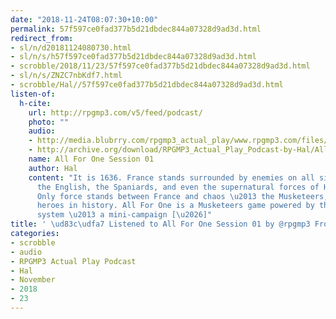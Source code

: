 ```yaml
---
date: "2018-11-24T08:07:30+10:00"
permalink: 57f597ce0fad377b5d21dbdec844a07328d9ad3d.html
redirect_from:
- sl/n/d20181124080730.html
- sl/n/s/h57f597ce0fad377b5d21dbdec844a07328d9ad3d.html
- scrobble/2018/11/23/57f597ce0fad377b5d21dbdec844a07328d9ad3d.html
- sl/n/s/ZNZC7nbKdf7.html
- scrobble/Hal//57f597ce0fad377b5d21dbdec844a07328d9ad3d.html
listen-of:
  h-cite:
    url: http://rpgmp3.com/v5/feed/podcast/
    photo: ""
    audio:
    - http://media.blubrry.com/rpgmp3_actual_play/www.rpgmp3.com/files/game_recordings/Sugar_Fuelled_Gamers/All_For_One_Musketeers_Session_01.mp3
    - http://archive.org/download/RPGMP3_Actual_Play_Podcast-by-Hal/All_For_One_Musketeers_Session_01.mp3
    name: All For One Session 01
    author: Hal
    content: "It is 1636. France stands surrounded by enemies on all sides \u2013
      the English, the Spaniards, and even the supernatural forces of Hell itself.
      Only force stands between France and chaos \u2013 the Musketeers, the greatest
      heroes in history. All For One is a Musketeers game powered by the FATE Accelerated
      system \u2013 a mini-campaign [\u2026]"
title: ' \ud83c\udfa7 Listened to All For One Session 01 by @rpgmp3 From #RPGMP3ActualPlayPodcast'
categories:
- scrobble
- audio
- RPGMP3 Actual Play Podcast
- Hal
- November
- 2018
- 23
---
```

